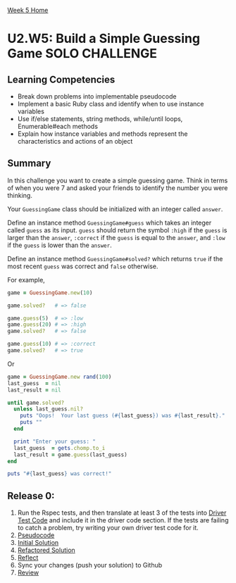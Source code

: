[Week 5 Home](../)

# U2.W5: Build a Simple Guessing Game **SOLO CHALLENGE**


## Learning Competencies
- Break down problems into implementable pseudocode 
- Implement a basic Ruby class and identify when to use instance variables
- Use if/else statements, string methods, while/until loops, Enumerable#each methods
- Explain how instance variables and methods represent the characteristics and actions of an object

## Summary

In this challenge you want to create a simple guessing game. Think in terms of when you were 7 and asked your friends to identify the number you were thinking. 

Your `GuessingGame` class should be initialized with an integer called `answer`.

Define an instance method `GuessingGame#guess` which takes an integer called `guess` as its input. `guess` should return the symbol `:high` if the `guess` is larger than the `answer`, `:correct` if the `guess` is equal to the `answer`, and `:low` if the `guess` is lower than the `answer`.

Define an instance method `GuessingGame#solved?` which returns `true` if the most recent `guess` was correct and `false` otherwise.

For example,

```ruby
game = GuessingGame.new(10)

game.solved?   # => false

game.guess(5)  # => :low
game.guess(20) # => :high
game.solved?   # => false

game.guess(10) # => :correct
game.solved?   # => true
```

Or

```ruby
game = GuessingGame.new rand(100)
last_guess  = nil
last_result = nil

until game.solved?
  unless last_guess.nil?
    puts "Oops!  Your last guess (#{last_guess}) was #{last_result}."
    puts ""
  end

  print "Enter your guess: "
  last_guess  = gets.chomp.to_i
  last_result = game.guess(last_guess)
end

puts "#{last_guess} was correct!"
```



## Release 0:
 
1. Run the Rspec tests, and then translate at least 3 of the tests into [Driver Test Code](../../references/driver_code.md) and include it in the driver code section. If the tests are failing to catch a problem, try writing your own driver test code for it. 
2. [Pseudocode](../../references/pseudocode.md)
3. [Initial Solution](../../references/initial_solution.md)
4. [Refactored Solution](../../references/refactoring.md)
5. [Reflect](../../references/reflection_guidelines.md)
6. Sync your changes (push your solution) to Github
7. [Review](../../references/review.md)